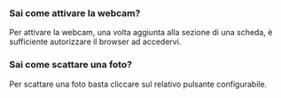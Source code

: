 ### **Sai come attivare la webcam?**

Per attivare la webcam, una volta aggiunta alla sezione di una scheda, è sufficiente autorizzare il browser ad accedervi.

### **Sai come scattare una foto?**

Per scattare una foto basta cliccare sul relativo pulsante configurabile.
